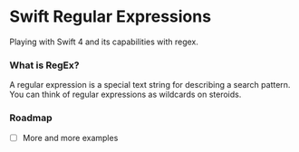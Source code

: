 # Swift Regular Expressions

Playing with Swift 4 and its capabilities with regex.

### What is RegEx?

A regular expression is a special text string for describing a search pattern. You can think of regular expressions as wildcards on steroids.

### Roadmap
- [ ] More and more examples
